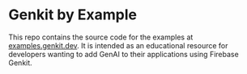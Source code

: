 # Genkit by Example

This repo contains the source code for the examples at [examples.genkit.dev](https://examples.genkit.dev). It is intended as an educational resource for developers wanting to add GenAI to their applications using Firebase Genkit.
